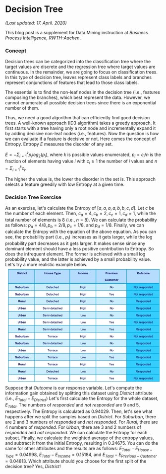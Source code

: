 # Decision Tree
*(Last updated: 17. April. 2020)*

This blog post is a supplement for Data Mining instruction at *Business Process Intelligence, RWTH-Aachen*.

### Concept
Decision trees can be categorized into the classification tree where the target values are discrete and the regression tree where target values are continuous. In the remainder, we are going to focus on classification trees. In this type of decision tree, leaves represent class labels and branches represent conjunctions of features that lead to those class labels.

The essential is to find the non-leaf nodes in the decision tree (i.e., features composing the branches), which best represent the data. However, we cannot enumerate all possible decision trees since there is an exponential number of them.

Thus, we need a good algorithm that can efficiently find good decision trees. A well-known approach (ID3 algorithm) takes a greedy approach. It first starts with a tree having only a root node and incrementally expand it by adding decisive non-leaf nodes (i.e., features). Now the question is how we can evaluate if a feature is decisive or not. Here comes the concept of Entropy. Entropy $E$ measures the disorder of any set.

$E=-\Sigma_{i=1}^{k}p_i log_2(p_i)$, where $k$ is possible values enumerated, $p_i=c_i/n$ is the fraction of elements having value $i$ with $c_i \ge 1$ the number of $i$ values and $n=\Sigma_{i=1}^k c_i$.

The higher the value is, the lower the disorder in the set is. This approach selects a feature greedily with low Entropy at a given time.

### Decision Tree Exercise
As an exercise, let's calculate the Entropy of $[a,a,a,a,b,b,c,d]$. Let $c$ be the number of each element. Then, $c_a=4, c_b=2, c_c=1, c_d=1$, while the total number of elements is $8$ (i.e., $n=8$). We can calculate the probability as follows: $p_a=4/8, p_b=2/8, p_c=1/8,$ and $p_d=1/8$. Finally, we can calculate the Entropy with the equation of the above equation. As you can see, the probability part (i.e., $p_i$) increases as it gets larger, while the log probability part decreases as it gets larger. It makes sense since any dominant element should have a less positive contribution to Entropy. So does the infrequent element. The former is achieved with a small log probability value, and the latter is achieved by a small probability value.
Let's try a more realistic example below.
![IMAGE](resources/E99E3009247642EA08658DD52FC9CF44.jpg)
Suppose that _Outcome_ is our response variable. Let's compute the information gain obtained by splitting this dataset using _District_ attribute (i.e., $E_{Total}-E_{District}$)
Let's first calculate the Entropy for the whole dataset, $E_{Total}$. The numbers of _responded_ and _not responded_ are $9$ and $5$, respectively. The Entropy is calculated as $0.94029$. Then, let's see what happens after we split the samples based on _District_. For _Suburban_, there are $2$ and $3$ numbers of _responded_ and _not responded_. For _Rural_, there are $4$ numbers of _responded_. For _Urban_, there are $3$ and $2$ numbers of _responded_ and _not responded_. We can calculate the Entropy for each subset. Finally, we calculate the weighted average of the entropy values, and subtract it from the initial Entropy, resulting in $0.24675$.
You can do the same for other attributes and the results are as follows: $E_{Total}-E_{House-Type}=0.04998$, $E_{Total}-E_{Income}=0.15184$, and $E_{Total}-E_{Previous-Customer}=0.04813$. Which attribute should you choose for the first split of the decision tree? Yes, _District_!